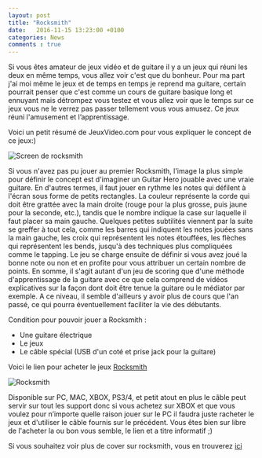 ```yaml
---
layout: post
title: "Rocksmith"
date:   2016-11-15 13:23:00 +0100
categories: News
comments : true
---
```







Si vous êtes amateur de jeux vidéo et de guitare il y a un jeux qui réuni les deux en même temps, vous allez voir c'est que du bonheur.
Pour ma part j'ai moi même le jeux et de temps en temps je reprend ma guitare, certain pourrait penser que c'est comme un cours de guitare 
basique long et ennuyant mais détrompez vous testez et vous allez voir que le temps sur ce jeux vous ne le verrez pas passer tellement vous vous amusez.
Ce jeux réuni l'amusement et l’apprentissage.

Voici un petit résumé de JeuxVideo.com pour vous expliquer le concept de ce jeux:)


![Screen de rocksmith](/images/screen_rocksmith.jpg)


Si vous n'avez pas pu jouer au premier Rocksmith, l'image la plus simple pour définir le concept est d'imaginer un Guitar Hero jouable avec une vraie guitare.
En d'autres termes, il faut jouer en rythme les notes qui défilent à l'écran sous forme de petits rectangles. 
La couleur représente la corde qui doit être grattée avec la main droite (rouge pour la plus grosse, puis jaune pour la seconde, etc.), tandis que le nombre
indique la case sur laquelle il faut placer sa main gauche. Quelques petites subtilités viennent par la suite se greffer à tout cela, comme les barres qui indiquent
les notes jouées sans la main gauche, les croix qui représentent les notes étouffées, les flèches qui représentent les bends, jusqu'à des techniques plus compliquées
comme le tapping. Le jeu se charge ensuite de définir si vous avez joué la bonne note ou non et en profite pour vous attribuer un certain nombre de points. 
En somme, il s'agit autant d'un jeu de scoring que d'une méthode d'apprentissage de la guitare avec ce que cela comprend de vidéos explicatives sur la façon dont
doit être tenue la guitare ou le médiator par exemple. A ce niveau, il semble d'ailleurs y avoir plus de cours que l'an passé, ce qui pourra éventuellement faciliter
la vie des débutants.

Condition pour pouvoir jouer a Rocksmith :

* Une guitare électrique 
* Le jeux 
* Le câble spécial (USB d'un coté et prise jack pour la guitare)

Voici le lien pour acheter le jeux [Rocksmith](https://www.amazon.fr/Ubisoft-Rocksmith-2014-C%C3%A2ble/dp/B00LBSUE1U/ref=sr_1_2/254-0879445-2516637?ie=UTF8&qid=1479290690&sr=8-2&keywords=rocksmith+2014) 

![Rocksmith](/images/rocksmith.png)

Disponible sur PC, MAC, XBOX, PS3/4, et petit atout en plus le câble peut servir sur tout les support donc si vous achetez sur XBOX et que vous voulez pour n’importe
quelle raison jouer sur le PC il faudra juste racheter le jeux et d'utiliser le câble fournis sur le précédent.
Vous êtes bien sur libre de l'acheter la ou bon vous semble, le lien et a titre informatif ;)

Si vous souhaitez voir plus de cover sur rocksmith, vous en trouverez [ici](/playlist/index.html)
